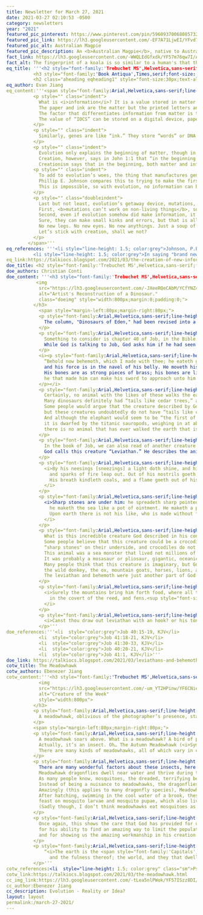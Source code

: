 ```yaml
---
title: Newsletter for March 27, 2021
date: 2021-03-27 02:10:53 -0500
category: newsletters
year: "2021"
featured_pic_pinterest: https://www.pinterest.com/pin/596093700680857327/
featured_pic_link: https://lh3.googleusercontent.com/-EF7A71LjwEI/YFvd7sG6rSI/AAAAAAAAEtU/fYBZHazkmgoOZsvdmTEcriMha4swVOwvACK8BGAsYHg/s0/2021-03-24.jpg
featured_pic_alt: Australian Magpie
featured_pic_description: An <b>Australian Magpie</b>, native to Australia, is an intelligent bird, which all the more shows an Intelligent Creator.
fact_link: https://lh3.googleusercontent.com/-WWQLEdGfxdk/YF57m76qw7I/AAAAAAAAEvw/2tI-bG51nbo3U5s-MImTT3wC0SIU90agACK8BGAsYHg/s0/2021-03-26.png
fact_alt: The fingerprint of a koala is so similar to a human's that they have been confused at crime scenes.
eq_title: '''<h2 style="font-family:'Trebuchet MS',Helvetica,sans-serif;font-size:40px;margin-bottom:0;text-align:center;color:black;" class="aheading">3 Reasons Why</h2>
          <h3 style="font-family:'Book Antiqua',Times,serif;font-size: 35px; margin-top:0;text-align:center;color:#777;" class="aheading gr sub">Evolution can not be Real</h3>
          <h2 class="aheading eqheading1" style="font-size:30px;text-align:center;margin-bottom:0;font-family:'Trebuchet MS',Helvetica,sans-serif;color:black;">The Creation of New Information is Impossible.</h2>'''
eq_author: Evan Jiang
eq_content:'''<span style="font-family:Arial,Helvetica,sans-serif;line-height: 1.5;font-size:16px;width:60px;">
          <p style="" class="indent">
            What is <i>information</i>? It is a value stored in matter. For example, take a book.
            The paper and ink are the matter but the printed letters and symbols contain this value that our brains translate into words.
            The factor that differentiates information from matter is that they are a value that can be stored on a variety of matters.
            The value of “IOCS” can be stored on a digital device, paper, or even in your brain.
          </p>
          <p style="" class="indent">
            Similarly, genes are like “ink.” They store “words” or DNA.
          </p>
          <p style="" class="indent">
            Evolution only explains the beginning of matter, though in an unbelievable way.
            Creation, however, says in John 1:1 that “in the beginning was the Word.” This word is information.
            Creationism says that in the beginning, both matter and information existed.
          <p style="" class="indent">
            To add to evolution’s woes, the thing that manufactures genes is manufactured by information in genes!
            Phillip E. Johnson compares this to trying to make the first DVD reader and the reader’s instructions are in a DVD!<sup style="font-size:10px;">1</sup>
            This is impossible, so with evolution, no information can be made!
          </p>
          <p style="" class="doubleindent">
            Last but not least, evolution’s getaway device, mutations, cannot create information.
            First, <b>mutations can’t work on non-living things</b>, so evolution still can’t explain the creation of information.
            Second, even if evolution somehow did make information, it would end there. <b>Mutations cannot create brand new information</b>.<sup style="font-size:10px;">2</sup>
            Sure, they can make small kinks and errors, but that is all.
            No new legs. No new eyes. No new anythings. Just a soup of chemicals.
            Let’s stick with creation, shall we not?
          </p>
        </span>'''
eq_references: '''<li style="line-height: 1.5; color:grey">Johnson, P.E.(1997). Defeating Darwinism by Opening Minds. InterVarsity Press</li>
          <li style="line-height: 1.5; color:grey">In saying "brand new," I mean information that had never existed previously.</li>'''
eq_link:https://talkiocs.blogspot.com/2021/03/the-creation-of-new-information-is.html
doe_title: <h2 style="font-family:'Trebuchet MS',Helvetica,sans-serif;font-size:40px;margin-bottom: 0;text-align:center;color:black;" class="aheading">Leviathans and Behemoths</h2>
doe_authors: Christian Conti
doe_content: '''<h3 style="font-family:'Trebuchet MS',Helvetica,sans-serif;font-size: 35px; margin-top:0;text-align:center;" class="aheading">
           <img
            src="https://lh3.googleusercontent.com/-JXeeRQeCAbM/YCfYNZ4weFI/AAAAAAAAF3U/wp7dMxSjKfs9YSXoJqzjX1xWiuXiwnQOQCK8BGAsYHg/s0/2021-02-13.jpg"
            alt="Artist's Reconstruction of a Dinosaur."
            class="doeimg" style="width:800px;margin:0;padding:0;">
          </h3>
            <span style="margin-left:80px;margin-right:80px;">
            <p style="font-family:Arial,Helvetica,sans-serif;line-height: 1.5;font-size:16px;" class="indent">
              The column, "Dinosaurs of Eden," had been revised into a bi-weekly article. Last week's article:
            </p>
            <p style="font-family:Arial,Helvetica,sans-serif;line-height: 1.5;font-size:16px;" class="indent">
              Something to consider is chapter 40 of Job, in the Bible. God describes a creature that matches the physical attributes of some species of dinosaurs.
              While God is talking to Job, God asks him if he had seen the “behemoth.” God describes the animal by saying:
            </p>
            <i><p style="font-family:Arial,Helvetica,sans-serif;line-height: 1.5;font-size:16px;" class="indent">
              “Behold now behemoth, which I made with thee; he eateth grass as an ox. Lo now, his strength is in his loins,
              and his force is in the navel of his belly. He moveth his tail like a cedar: the sinews of his stones are wrapped together.
              His bones are as strong pieces of brass; his bones are like bars of iron. He is the chief of the ways of God:
              he that made him can make his sword to approach unto him.”<sup style="font-size:10px;">1</sup>
            </p></i>
            <p style="font-family:Arial,Helvetica,sans-serif;line-height: 1.5;font-size:16px;" class="indent">
              Certainly, no animal with the likes of these walks the earth today.
              Many dinosaurs definitely had “tails like cedar trees,” and “bones like beams of brass.”
              Some people would argue that the creature described by God could be a hippopotamus or an elephant,
              but these creatures undoubtedly do not have “tails like cedar trees.” Hippopotamus and elephants and have tiny stubby tails.
              And although the elephant would seem to be “the first of the works of God,” because of its immense weight of about 14,000 pounds,
              it is dwarfed by the titanic sauropods, weighing in at about 150,000 pounds. The truth is,
              there is no animal that has ever walked the earth that is more fitting to this description than a dinosaur.
            </p>
            <p style="font-family:Arial,Helvetica,sans-serif;line-height: 1.5;font-size:16px;" class="indent">
              In the book of Job, we can also read of another creature that sounds very similar to a dinosaur-like, water-living reptile.
              God calls this creature “Leviathan.” He describes the animal to Job in chapter 41:
            </p>
            <p style="font-family:Arial,Helvetica,sans-serif;line-height: 1.5;font-size:16px;" class="indent">
              <i>By his neesings [sneezings] a light doth shine, and his eyes are like the eyelids of the morning. Out of his mouth go burning lamps,
                and sparks of fire leap out. Out of his nostrils goeth smoke, as out of a seething pot or caldron.
                His breath kindleth coals, and a flame goeth out of his mouth.<sup style="font-size:10px;">2</sup>
              </i>
            </p>
            <p style="font-family:Arial,Helvetica,sans-serif;line-height: 1.5;font-size:16px;" class="indent">
              <i>Sharp stones are under him: he spreadeth sharp pointed things upon the mire. He maketh the deep to boil like a pot:
                he maketh the sea like a pot of ointment. He maketh a path to shine after him; one would think the deep to be hoary.
                Upon earth there is not his like, who is made without fear.<sup style="font-size:10px;">3</sup>
              </i>
            </p>
            <p style="font-family:Arial,Helvetica,sans-serif;line-height: 1.5;font-size:16px;" class="indent">
              What is this incredible creature God described in his conversation with Job? It is certainly like no other creature alive today.
              Some people believe that this creature could be a crocodile or a whale. But whales do not have
              “sharp stones" on their underside, and crocodiles do not have “burning lamps" that come from their mouths.
              This animal was a sea monster that lived not millions of years ago, but thousands of years ago when Job lived.
              It was probably a mosasaur or pliosaur, gigantic, oceanic, a reptilian predator that apparently breathed fire.
              Many people think that this creature is imaginary, but God talks about it along with other animals like the behemoth,
              the wild donkey, the ox, mountain goats, horses, lions, and hawks.
              The leviathan and behemoth were just another part of God’s glorious creation just like the other beasts of the land, sea, and air.
            </p>
            <p style="font-family:Arial,Helvetica,sans-serif;line-height: 1.5;font-size:16px;" class="indent">
              <i>Surely the mountains bring him forth food, where all the beasts of the field play. He lieth under the shady trees,
                in the covert of the reed, and fens.<sup style="font-size:10px;">4</sup>
              </i>
            </p>
            <p style="font-family:Arial,Helvetica,sans-serif;line-height: 1.5;font-size:16px;" class="indent">
              <i>Canst thou draw out leviathan with an hook? or his tongue with a cord which thou lettest down?<sup style="font-size:10px;">5</sup></i>
            </p>'''
doe_references:'''<li  style="color:grey">Job 40:15-19, KJV</li>
            <li  style="color:grey">Job 41:18-21, KJV</li>
            <li  style="color:grey">Job 41:30-33, KJV</li>
            <li  style="color:grey">Job 40:20-21, KJV</li>
            <li  style="color:grey">Job 41:1, KJV</li>'''
doe_link: https://talkiocs.blogspot.com/2021/03/leviathans-and-behemoths.html
cotw_title: The Meadowhawk
cotw_authors: Ebenezer Jiang
cotw_content:'''<h3 style="font-family:'Trebuchet MS',Helvetica,sans-serif;font-size: 35px; margin-top:0;text-align:center;" class="aheading crop">
            <img
            src="https://lh3.googleusercontent.com/-um_YT2HPinw/YF6CNie_X0I/AAAAAAAAEv8/ucvYjqSQFCQqtcu-JfYkCdpQfRfHhZWigCK8BGAsYHg/s0/2021-03-26.jpg?authuser=0"
            alt="Creature of the Week"
            style="width:800px">
          </h3>
          <p style="font-family:Arial,Helvetica,sans-serif;line-height: 1.5;text-align:center;font-size:14px"><b>Above: </b>
            A meadowhawk, oblivious of the photographer’s presence, stares into space. Photo by Evan J.
          </p>
          <span style="margin-left:80px;margin-right:80px;">
          <p style="font-family:Arial,Helvetica,sans-serif;line-height: 1.5;font-size:16px;" class="indent">
            A meadowhawk soars above. What is a meadowhawk? A bird of prey? A bird?
            Actually, it’s an insect. Oh… The Autumn Meadowhawk (<i>Sympetrum vicinum</i>) is a dragonfly that lives in America.
            There are many kinds of meadowhawks, all of which vary in color.
          </p>
          <p style="font-family:Arial,Helvetica,sans-serif;line-height: 1.5;font-size:16px;" class="indent">
            There are many wonderful factors about these insects, here is one of them:
            Meadowhawk dragonflies dwell near water and thrive during the summer, which is when they are most needed.
            As many people know, mosquitoes, the dreaded, terrifying beasts, flourish during the summer.
            Instead of being a nuisance to meadowhawks, the dragonflies consider mosquitoes as a yummy snack.
            Amazingly (this applies to many dragonfly species), Meadowhawks eat mosquitos throughout their life cycle.
            After hatching, swimming in the cool water of a brook, these dragonfly nymphs (as dragonfly young are called)
            feast on mosquito larvae and mosquito pupae, which also live in water. And as adults, they eat mosquitoes.
            (Sadly though, I don’t think meadowhawks eat mosquitoes as eggs.)
          </p>
          <p style="font-family:Arial,Helvetica,sans-serif;line-height: 1.5;font-size:16px;" class="indent">
            Once again, this shows the care that God has provided for us,
            for his ability to find an amazing way to limit the population of the fearsome mosquito,
            and for showing us the amazing workmanship in his creation.
          </p>
          <p style="font-family:Arial,Helvetica,sans-serif;line-height: 1.5;font-size:16px;" class="indent">
              “<i>The earth is the <span style="font-family:'Capitals',Helvetica,sans-serif;font-size:14px;">Lord</span>'s,
                and the fulness thereof; the world, and they that dwell therein.</i>”<sup style="font-size:10px;">1</sup>
          </p>'''
cotw_references:<li  style="line-height: 1.5; color:grey" class="sm">Psalm 24:1, KJV</li>
cotw_link:https://talkiocs.blogspot.com/2021/03/the-meadowhawk.html
cc_img_link:https://lh3.googleusercontent.com/-tLea5nlPWok/YF57ISzz8DI/AAAAAAAAEvo/2t8AaXwCUEwJRk2phcIR3u6kTSHc6uHNACK8BGAsYHg/s0/2021-03-26.png
cc_author:Ebenezer Jiang
cc_description: Evolution - Reality or Idea?
layout: layout
permalink:/march-27-2021/
---
```

